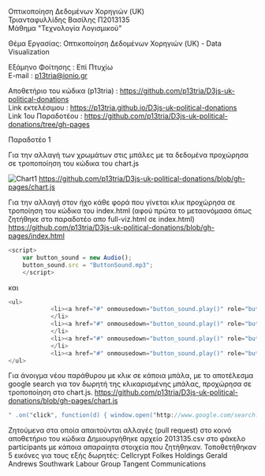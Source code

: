 Οπτικοποίηση Δεδομένων Χορηγιών (UK)</br>
Τριανταφυλλίδης Βασίλης Π2013135</br>
Μάθημα "Τεχνολογία Λογισμικού"</br>

Θέμα Εργασίας: Οπτικοποίηση Δεδομένων Χορηγιών (UK) - Data Visualization</br>

Εξάμηνο Φοίτησης    :    Επί Πτυχίω</br>
E-mail              :    p13tria@ionio.gr

Aποθετήριο του κώδικα (p13tria)       :       https://github.com/p13tria/D3js-uk-political-donations</br>
Link εκτελέσιμου                      :       https://p13tria.github.io/D3js-uk-political-donations</br>
Link 1ου Παραδοτέου                   :       https://github.com/p13tria/D3js-uk-political-donations/tree/gh-pages</br>

Παραδοτέο 1

Για την αλλαγή των χρωμάτων στις μπάλες με τα δεδομένα προχώρησα σε τροποποίηση του κώδικα του chart.js

![Chart1](https://github.com/p13tria/sw/blob/2013135/projects/2013135/Chart1.png)
https://github.com/p13tria/D3js-uk-political-donations/blob/gh-pages/chart.js

Για την αλλαγή στον ήχο κάθε φορά που γίνεται κλικ προχώρησα σε τροποίηση του κώδικα του index.html (αφού πρώτα το μεταονόμασα όπως ζητήθηκε στο παραδοτέο απο full-viz.html σε index.html)
https://github.com/p13tria/D3js-uk-political-donations/blob/gh-pages/index.html

```javascript
<script>
    var button_sound = new Audio();
    button_sound.src = "ButtonSound.mp3";
    </script>
```
και 

```javascript
<ul>
            <li><a href="#" onmousedown="button_sound.play()" role="button" class="pure-button switch" id="all-donations">All money</a>
            </li>
            <li><a href="#" onmousedown="button_sound.play()" role="button" class="pure-button switch" id="group-by-money-source">The public's purse</a>
            </li>
            <li><a href="#" onmousedown="button_sound.play()" role="button" class="pure-button switch" id="group-by-party">Split by party</a>
            </li>
            <li><a href="#" onmousedown="button_sound.play()" role="button" class="pure-button switch" id="group-by-donor-type">Split by type of donor</a>
</ul>  
```        
Για άνοιγμα νέου παράθυρου με κλικ σε κάποια μπάλα, με το αποτέλεσμα google search για τον δωρητή της κλικαρισμένης μπάλας, προχώρησα σε τροποποίηση στο chart.js. 
https://github.com/p13tria/D3js-uk-political-donations/blob/gh-pages/chart.js
```javascript
" .on("click", function(d) { window.open("http://www.google.com/search?q=" + d.donor);});
```

Ζητούμενα στα οποία απαιτούνται αλλαγές (pull request) στο κοινό αποθετήριο του κώδικα
Δημιουργήθηκε αρχείο 2013135.csv στο φάκελο participants με κάποια απαραίητα στοιχεία που ζητήθηκαν.
Τοποθετήθηκαν 5 εικόνες για τους εξής δωρητές:  Cellcrypt
                                                Folkes Holdings
                                                Gerald Andrews
                                                Southwark Labour Group
                                                Tangent Communications
